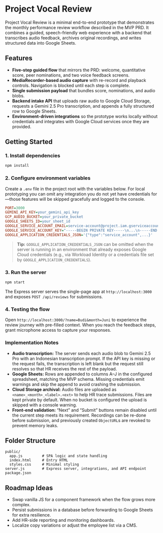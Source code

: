 # Project Vocal Review

Project Vocal Review is a minimal end-to-end prototype that demonstrates the monthly performance review workflow described in the MVP PRD. It combines a guided, speech-friendly web experience with a backend that transcribes audio feedback, archives original recordings, and writes structured data into Google Sheets.

## Features

- **Five-step guided flow** that mirrors the PRD: welcome, quantitative score, peer nominations, and two voice feedback screens.
- **MediaRecorder-based audio capture** with re-record and playback controls. Navigation is blocked until each step is complete.
- **Single submission payload** that bundles score, nominations, and audio blobs.
- **Backend intake API** that uploads raw audio to Google Cloud Storage, requests a Gemini 2.5 Pro transcription, and appends a fully structured row to Google Sheets.
- **Environment-driven integrations** so the prototype works locally without credentials and integrates with Google Cloud services once they are provided.

## Getting Started

### 1. Install dependencies

```bash
npm install
```

### 2. Configure environment variables

Create a `.env` file in the project root with the variables below. For local prototyping you can omit any integration you do not yet have credentials for—those features will be skipped gracefully and logged to the console.

```ini
PORT=3000
GEMINI_API_KEY=your_gemini_api_key
GCP_AUDIO_BUCKET=your_private_bucket
GOOGLE_SHEETS_ID=your_sheet_id
GOOGLE_SERVICE_ACCOUNT_EMAIL=service-account@project.iam.gserviceaccount.com
GOOGLE_SERVICE_ACCOUNT_KEY="-----BEGIN PRIVATE KEY-----\n...\n-----END PRIVATE KEY-----\n"
GOOGLE_APPLICATION_CREDENTIALS_JSON='{"type":"service_account",...}'
```

> **Tip:** `GOOGLE_APPLICATION_CREDENTIALS_JSON` can be omitted when the server is running in an environment that already exposes Google Cloud credentials (e.g., via Workload Identity or a credentials file set by `GOOGLE_APPLICATION_CREDENTIALS`).

### 3. Run the server

```bash
npm start
```

The Express server serves the single-page app at `http://localhost:3000` and exposes `POST /api/reviews` for submissions.

### 4. Testing the flow

Open `http://localhost:3000/?name=Budi&month=Juni` to experience the review journey with pre-filled context. When you reach the feedback steps, grant microphone access to capture your responses.

### Implementation Notes

- **Audio transcription:** The server sends each audio blob to Gemini 2.5 Pro with an Indonesian transcription prompt. If the API key is missing or the request fails, the transcription is left blank but the request still resolves so that HR receives the rest of the payload.
- **Google Sheets:** Rows are appended to columns A–J in the configured spreadsheet, matching the MVP schema. Missing credentials emit warnings and skip the append to avoid crashing the submission.
- **Cloud Storage archival:** Audio files are uploaded as `<name>_<month>_<label>.<ext>` to help HR trace submissions. Files are kept private by default. When no bucket is configured the upload is skipped with a console warning.
- **Front-end validation:** “Next” and “Submit” buttons remain disabled until the current step meets its requirement. Recordings can be re-done before submission, and previously created `ObjectURL`s are revoked to prevent memory leaks.

## Folder Structure

```
public/
  app.js         # SPA logic and state handling
  index.html     # Entry HTML
  styles.css     # Minimal styling
server.js        # Express server, integrations, and API endpoint
package.json
```

## Roadmap Ideas

- Swap vanilla JS for a component framework when the flow grows more complex.
- Persist submissions in a database before forwarding to Google Sheets for extra resilience.
- Add HR-side reporting and monitoring dashboards.
- Localize copy variations or adjust the employee list via a CMS.

